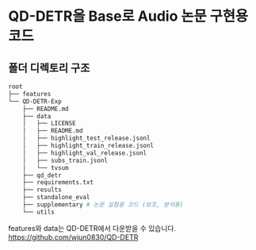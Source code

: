 # QD-DETR을 Base로 Audio 논문 구현용 코드
## 폴더 디렉토리 구조
```bash
root
├── features
└── QD-DETR-Exp
    ├── README.md
    ├── data
    │   ├── LICENSE
    │   ├── README.md
    │   ├── highlight_test_release.jsonl
    │   ├── highlight_train_release.jsonl
    │   ├── highlight_val_release.jsonl
    │   ├── subs_train.jsonl
    │   └── tvsum
    ├── qd_detr
    ├── requirements.txt
    ├── results
    ├── standalone_eval
    ├── supplementary # 논문 실험용 코드 (보조, 분석용)
    └── utils
```
features와 data는 QD-DETR에서 다운받을 수 있습니다.
https://github.com/wjun0830/QD-DETR